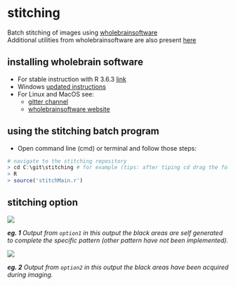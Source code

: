 # stitching
Batch stitching of images using [wholebrainsoftware](https://github.com/tractatus/wholebrain)  
Additional utilities from wholebrainsoftware are also present [here](https://github.com/tractatus/wholebrain-examples) 

## installing wholebrain software


- For stable instruction with R 3.6.3 [link](ttps://github.com/wAOndering/stitching/blob/master/docs/installInstruction.r)
- Windows [updated instructions](https://github.com/wAOndering/stitching/blob/master/docs/WholeBrainWindowsInstallNov2018.pdf)
- For Linux and MacOS see:
	- [gitter channel](https://gitter.im/tractatus/Lobby)
	- [wholebrainsoftware website](http://www.wholebrainsoftware.org/cms/install/)

## using the stitching batch program

- Open command line (cmd) or terminal and follow those steps:

```R
# navigate to the stitching repository
> cd C:\git\stitching # for example (tips: after tiping cd drag the folder)
> R
> source('stitchMain.r')
```
## stitching option

<img src="docs/stitching_type1-1.png">

_**eg. 1** Output from `option1` in this output the black areas are self generated to complete the specific pattern (other pattern have not been implemented)._

<img src="docs/stitching_type2-1.png">

_**eg. 2** Output from `option2` in this output the black areas have been acquired during imaging._
